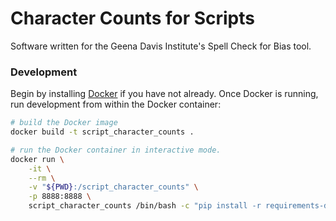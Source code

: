 # Character Counts for Scripts

Software written for the Geena Davis Institute's Spell Check for Bias tool.

### Development
Begin by installing [Docker](https://docs.docker.com/install/) if you have not already. Once Docker is running, run development from within the Docker container:

```bash
# build the Docker image
docker build -t script_character_counts .

# run the Docker container in interactive mode.
docker run \
    -it \
    --rm \
    -v "${PWD}:/script_character_counts" \
    -p 8888:8888 \
    script_character_counts /bin/bash -c "pip install -r requirements-dev.txt && bash"
```
